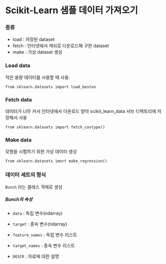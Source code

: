 # Scikit-Learn 샘플 데이터 가져오기

### 종류

- load : 저장된 dataset
- fetch : 인터넷에서 캐쉬로 다운로드해 구한 dataset
- make : 가상 dataset 생성



### Load data

적은 용량 데이터를 사용할 때 사용.

`from sklearn.datasets import load_boston`



### Fetch data

데이터가 너무 커서 인터넷에서 다운로드 받아 scikit_learn_data 서브 디렉토리에 저장해서 사용

`from sklearn.datasets import fetch_covtype()`



### Make data

모형을 시험하기 위한 가상 데이터 생성

`from sklearn.datasets imort make_regression()`



### 데이터 세트의 형식

`Bunch` 라는 클래스 객체로 생성

##### Bunch의 속성

- `data` : 독립 변수(ndarray)
- `target` : 종속 변수(ndarray)



- `feature_names` : 독립 변수 리스트
- `target_names` : 종속 변수 리스트
- `DESCR` : 자료에 대한 설명